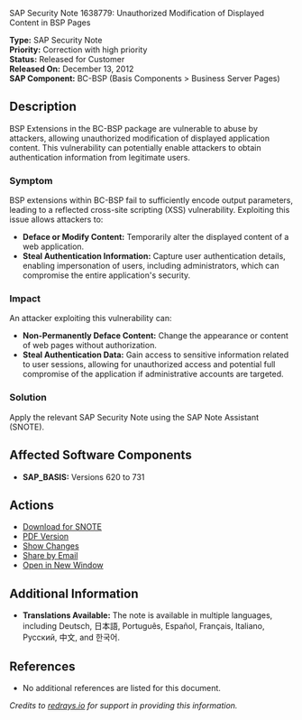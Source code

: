 SAP Security Note 1638779: Unauthorized Modification of Displayed Content in BSP Pages

**Type:** SAP Security Note  
**Priority:** Correction with high priority  
**Status:** Released for Customer  
**Released On:** December 13, 2012  
**SAP Component:** BC-BSP (Basis Components > Business Server Pages)

## Description

BSP Extensions in the BC-BSP package are vulnerable to abuse by attackers, allowing unauthorized modification of displayed application content. This vulnerability can potentially enable attackers to obtain authentication information from legitimate users.

### Symptom

BSP extensions within BC-BSP fail to sufficiently encode output parameters, leading to a reflected cross-site scripting (XSS) vulnerability. Exploiting this issue allows attackers to:

- **Deface or Modify Content:** Temporarily alter the displayed content of a web application.
- **Steal Authentication Information:** Capture user authentication details, enabling impersonation of users, including administrators, which can compromise the entire application's security.

### Impact

An attacker exploiting this vulnerability can:

- **Non-Permanently Deface Content:** Change the appearance or content of web pages without authorization.
- **Steal Authentication Data:** Gain access to sensitive information related to user sessions, allowing for unauthorized access and potential full compromise of the application if administrative accounts are targeted.

### Solution

Apply the relevant SAP Security Note using the SAP Note Assistant (SNOTE).

## Affected Software Components

- **SAP_BASIS:** Versions 620 to 731

## Actions

- [Download for SNOTE](https://notesdownloads.sap.com/note/0040000009729512017)
- [PDF Version](https://userapps.support.sap.com/sap/support/sfm/notes/print/0001638779?language=en-US&token=323768B6F7E077C6DAD863BFF73B2EA7)
- [Show Changes](https://me.sap.com/notesLatestChanges/0001638779/E/diff)
- [Share by Email](https://me.sap.com/)
- [Open in New Window](https://me.sap.com/)

## Additional Information

- **Translations Available:** The note is available in multiple languages, including Deutsch, 日本語, Português, Español, Français, Italiano, Русский, 中文, and 한국어.

## References

- No additional references are listed for this document.

*Credits to [redrays.io](https://redrays.io) for support in providing this information.*